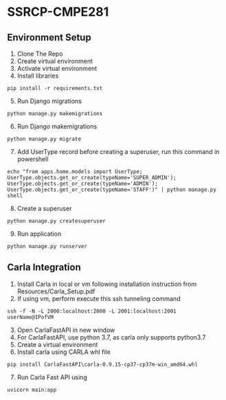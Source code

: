 # SSRCP-CMPE281

## Environment Setup

1. Clone The Repo
2. Create virtual environment
3. Activate virtual environment
4. Install libraries
```
pip install -r requirements.txt
```
5. Run Django migrations
```
python manage.py makemigrations
```
6. Run Django makemigrations
```
python manage.py migrate
```
7. Add UserType record before creating a superuser, run this command in powershell
```
echo "from apps.home.models import UserType; UserType.objects.get_or_create(typeName='SUPER_ADMIN'); UserType.objects.get_or_create(typeName='ADMIN'); UserType.objects.get_or_create(typeName='STAFF')" | python manage.py shell
```
8. Create a superuser
```
python manage.py createsuperuser
```
9. Run application
```
python manage.py runserver
```

## Carla Integration
1. Install Carla in local or vm following installation instruction from Resources/Carla_Setup.pdf
2. If using vm, perform execute this ssh tunneling command
```
ssh -f -N -L 2000:localhost:2000 -L 2001:localhost:2001 userName@IPofVM
```
3. Open CarlaFastAPI in new window
4. For CarlaFastAPI, use python 3.7, as carla only supports python3.7
5. Create a virtual environment 
6. Install carla using CARLA whl file
```
pip install CarlaFastAPI\carla-0.9.15-cp37-cp37m-win_amd64.whl
```
7. Run Carla Fast API using
```
uvicorn main:app
```
